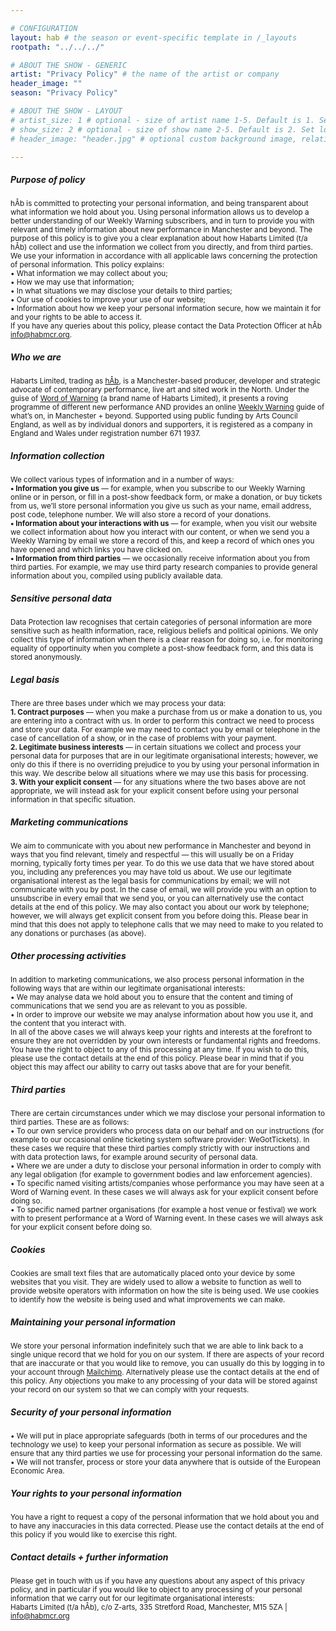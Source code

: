 ```yaml
---

# CONFIGURATION
layout: hab # the season or event-specific template in /_layouts
rootpath: "../../../"

# ABOUT THE SHOW - GENERIC
artist: "Privacy Policy" # the name of the artist or company
header_image: ""    
season: "Privacy Policy" 

# ABOUT THE SHOW - LAYOUT
# artist_size: 1 # optional - size of artist name 1-5. Default is 1. Set longer names to lower values
# show_size: 2 # optional - size of show name 2-5. Default is 2. Set longer names to lower values
# header_image: "header.jpg" # optional custom background image, relative to current page

---
```

##### Purpose of policy              
<small>hÅb is committed to protecting your personal information, and being transparent about what information we hold about you. Using personal information allows us to develop a better understanding of our Weekly Warning subscribers, and in turn to provide you with relevant and timely information about new performance in Manchester and beyond. The purpose of this policy is to give you a clear explanation about how Habarts Limited (t/a hÅb) collect and use the information we collect from you directly, and from third parties. We use your information in accordance with all applicable laws concerning the protection of personal information. This policy explains:<br>• What information we may collect about you;<br>• How we may use that information;<br>• In what situations we may disclose your details to third parties;<br>• Our use of cookies to improve your use of our website;<br>• Information about how we keep your personal information secure, how we maintain it for and your rights to be able to access it.<br>If you have any queries about this policy, please contact the Data Protection Officer at hÅb <a href="mailto:info@habmcr.org?subject=Data Protection Enquiry">info@habmcr.org</a>.</small>          
          
##### Who we are          
<small>Habarts Limited, trading as [hÅb](/hab), is a Manchester-based producer, developer and strategic advocate of contemporary performance, live art and sited work in the North. Under the guise of [Word of Warning](/) (a brand name of Habarts Limited), it presents a roving programme of different new performance AND provides an online [Weekly Warning](http://wordofwarning.posthaven.com) guide of what’s on, in Manchester + beyond. Supported using public funding by Arts Council England, as well as by individual donors and supporters, it is registered as a company in England and Wales under registration number 671 1937.</small>          
           
##### Information collection
<small>We collect various types of information and in a number of ways:<br>**• Information you give us** — for example, when you subscribe to our Weekly Warning online or in person, or fill in a post-show feedback form, or make a donation, or buy tickets from us, we’ll store personal information you give us such as your name, email address, post code, telephone number. We will also store a record of your donations.<br>**• Information about your interactions with us** — for example, when you visit our website we collect information about how you interact with our content, or when we send you a Weekly Warning by email we store a record of this, and keep a record of which ones you have opened and which links you have clicked on.<br>**• Information from third parties** — we occasionally receive information about you from third parties. For example, we may use third party research companies to provide general information about you, compiled using publicly available data.</small>             
            
##### Sensitive personal data            
<small>Data Protection law recognises that certain categories of personal information are more sensitive such as health information, race, religious beliefs and political opinions. We only collect this type of information when there is a clear reason for doing so, i.e. for monitoring equality of opportinuity when you complete a post-show feedback form, and this data is stored anonymously.</small>            
            
##### Legal basis
<small>There are three bases under which we may process your data:<br>**1. Contract purposes** — when you make a purchase from us or make a donation to us, you are entering into a contract with us. In order to perform this contract we need to process and store your data. For example we may need to contact you by email or telephone in the case of cancellation of a show, or in the case of problems with your payment.<br>**2. Legitimate business interests** — in certain situations we collect and process your personal data for purposes that are in our legitimate organisational interests; however, we only do this if there is no overriding prejudice to you by using your personal information in this way. We describe below all situations where we may use this basis for processing.<br>**3. With your explicit consent** — for any situations where the two bases above are not appropriate, we will instead ask for your explicit consent before using your personal information in that specific situation.</small>            
            
##### Marketing communications             
<small>We aim to communicate with you about new performance in Manchester and beyond in ways that you find relevant, timely and respectful — this will usually be on a Friday morning, typically forty times per year. To do this we use data that we have stored about you, including any preferences you may have told us about. We use our legitimate organisational interest as the legal basis for communications by email; we will not communicate with you by post. In the case of email, we will provide you with an option to unsubscribe in every email that we send you, or you can alternatively use the contact details at the end of this policy. We may also contact you about our work by telephone; however, we will always get explicit consent from you before doing this. Please bear in mind that this does not apply to telephone calls that we may need to make to you related to any donations or purchases (as above).</small>           
           
##### Other processing activities            
<small>In addition to marketing communications, we also process personal information in the following ways that are within our legitimate organisational interests:<br>• We may analyse data we hold about you to ensure that the content and timing of communications that we send you are as relevant to you as possible.<br>• In order to improve our website we may analyse information about how you use it, and the content that you interact with.<br>In all of the above cases we will always keep your rights and interests at the forefront to ensure they are not overridden by your own interests or fundamental rights and freedoms. You have the right to object to any of this processing at any time. If you wish to do this, please use the contact details at the end of this policy. Please bear in mind that if you object this may affect our ability to carry out tasks above that are for your benefit.</small>              
            
##### Third parties              
<small>There are certain circumstances under which we may disclose your personal information to third parties. These are as follows:<br>• To our own service providers who process data on our behalf and on our instructions (for example to our occasional online ticketing system software provider: WeGotTickets). In these cases we require that these third parties comply strictly with our instructions and with data protection laws, for example around security of personal data.<br>• Where we are under a duty to disclose your personal information in order to comply with any legal obligation (for example to government bodies and law enforcement agencies).<br>• To specific named visiting artists/companies whose performance you may have seen at a Word of Warning event. In these cases we will always ask for your explicit consent before doing so.<br>• To specific named partner organisations (for example a host venue or festival) we work with to present performance at a Word of Warning event. In these cases we will always ask for your explicit consent before doing so.</small>             
          
##### Cookies             
<small>Cookies are small text files that are automatically placed onto your device by some websites that you visit. They are widely used to allow a website to function as well to provide website operators with information on how the site is being used. We use cookies to identify how the website is being used and what improvements we can make.</small>             
            
##### Maintaining your personal information              
<small>We store your personal information indefinitely such that we are able to link back to a single unique record that we hold for you on our system. If there are aspects of your record that are inaccurate or that you would like to remove, you can usually do this by logging in to your account through [Mailchimp](ADD). Alternatively please use the contact details at the end of this policy. Any objections you make to any processing of your data will be stored against your record on our system so that we can comply with your requests.</small>          
          
##### Security of your personal information          
<small>• We will put in place appropriate safeguards (both in terms of our procedures and the technology we use) to keep your personal information as secure as possible. We will ensure that any third parties we use for processing your personal information do the same.<br>• We will not transfer, process or store your data anywhere that is outside of the European Economic Area.</small>            
             
##### Your rights to your personal information             
<small>You have a right to request a copy of the personal information that we hold about you and to have any inaccuracies in this data corrected. Please use the contact details at the end of this policy if you would like to exercise this right.</small>               
              
##### Contact details + further information
<small>Please get in touch with us if you have any questions about any aspect of this privacy policy, and in particular if you would like to object to any processing of your personal information that we carry out for our legitimate organisational interests:           
Habarts Limited (t/a hÅb), c/o Z-arts, 335 Stretford Road, Manchester, M15 5ZA | <a href="mailto:info@habmcr.org?subject=Data Protection Enquiry">info@habmcr.org</a></small>
